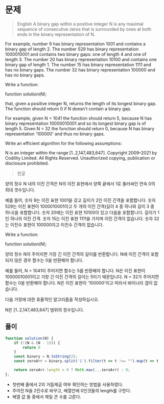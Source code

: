 # 문제
> English
A binary gap within a positive integer N is any maximal sequence of consecutive zeros that is surrounded by ones at both ends in the binary representation of N.

For example, number 9 has binary representation 1001 and contains a binary gap of length 2. The number 529 has binary representation 1000010001 and contains two binary gaps: one of length 4 and one of length 3. The number 20 has binary representation 10100 and contains one binary gap of length 1. The number 15 has binary representation 1111 and has no binary gaps. The number 32 has binary representation 100000 and has no binary gaps.

Write a function:

function solution(N);

that, given a positive integer N, returns the length of its longest binary gap. The function should return 0 if N doesn't contain a binary gap.

For example, given N = 1041 the function should return 5, because N has binary representation 10000010001 and so its longest binary gap is of length 5. Given N = 32 the function should return 0, because N has binary representation '100000' and thus no binary gaps.

Write an efficient algorithm for the following assumptions:

N is an integer within the range [1..2,147,483,647].
Copyright 2009–2021 by Codility Limited. All Rights Reserved. Unauthorized copying, publication or disclosure prohibited.

> 한글

양의 정수 N 내의 이진 간격은 N의 이진 표현에서 양쪽 끝에서 1로 둘러싸인 연속 0의 최대 갯수입니다.

예를 들어, 숫자 9는 이진 표현 1001을 갖고 길이가 2인 이진 간격을 포함합니다. 숫자 529는 이진 표현이 1000010001이고 두 개의 이진 간격(길이 4 중 하나와 길이 3 중 하나)을 포함합니다. 숫자 20에는 이진 표현 10100이 있고 다음을 포함합니다. 길이가 1인 하나의 이진 간격. 숫자 15는 이진 표현 1111을 가지며 이진 간격이 없습니다. 숫자 32는 이진수 표현이 100000이고 이진수 간격이 없습니다.

Write a function:

function solution(N);

양의 정수 N이 주어지면 가장 긴 이진 간격의 길이를 반환합니다. N에 이진 간격이 포함되지 않은 경우 함수는 0을 반환해야 합니다.

예를 들어, N = 1041이 주어지면 함수는 5를 반환해야 합니다. N은 이진 표현이 10000010001이고 가장 긴 이진 간격의 길이는 5이기 때문입니다. N = 32가 주어지면 함수는 0을 반환해야 합니다. N은 이진 표현이 '100000'이고 따라서 바이너리 갭이 없습니다.

다음 가정에 대한 효율적인 알고리즘을 작성하십시오.

N은 [1..2,147,483,647] 범위의 정수입니다.

## 풀이

```javascript
function solution(N) {
    if (!(N & (N - 1))) {
        return 0
    }
    const binary = N.toString(2);
    const zeroArr = binary.split('1').filter(t => t !== "").map(t => t.length);

    return zeroArr.length > 0 ? Math.max(...zeroArr) : 0;
};
```

- 첫번째 줄에서 2의 거듭제곱 여부 확인하는 방법을 사용하였다.
- 주어진 N을 2진수로 바꾸고, 배열안에 0인것들의 length를 구한다.
- 배열 값 들 중에서 제일 큰 수를 고른다.
